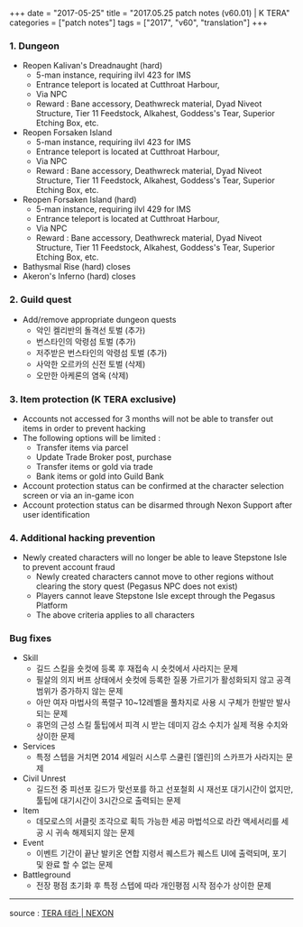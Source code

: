 +++
date = "2017-05-25"
title = "2017.05.25 patch notes (v60.01) | K TERA"
categories = ["patch notes"]
tags = ["2017", "v60", "translation"]
+++

### 1. Dungeon
- Reopen Kalivan's Dreadnaught (hard)
  - 5-man instance, requiring ilvl 423 for IMS
  - Entrance teleport is located at Cutthroat Harbour,
  - Via NPC
  - Reward : Bane accessory, Deathwreck material, Dyad Niveot Structure, Tier 11 Feedstock, Alkahest, Goddess's Tear, Superior Etching Box, etc.
- Reopen Forsaken Island
  - 5-man instance, requiring ilvl 423 for IMS
  - Entrance teleport is located at Cutthroat Harbour,
  - Via NPC
  - Reward : Bane accessory, Deathwreck material, Dyad Niveot Structure, Tier 11 Feedstock, Alkahest, Goddess's Tear, Superior Etching Box, etc.
- Reopen Forsaken Island (hard)
  - 5-man instance, requiring ilvl 429 for IMS
  - Entrance teleport is located at Cutthroat Harbour,
  - Via NPC
  - Reward : Bane accessory, Deathwreck material, Dyad Niveot Structure, Tier 11 Feedstock, Alkahest, Goddess's Tear, Superior Etching Box, etc.
- Bathysmal Rise (hard) closes
- Akeron's Inferno (hard) closes

### 2. Guild quest
- Add/remove appropriate dungeon quests
  - 악인 켈리반의 돌격선 토벌 (추가)
  - 번스타인의 악령섬 토벌 (추가)
  - 저주받은 번스타인의 악령섬 토벌 (추가)
  - 사악한 오르카의 신전 토벌 (삭제)
  - 오만한 아케론의 염옥 (삭제)

### 3. Item protection (K TERA exclusive)
- Accounts not accessed for 3 months will not be able to transfer out items in order to prevent hacking
- The following options will be limited :
  - Transfer items via parcel
  - Update Trade Broker post, purchase
  - Transfer items or gold via trade
  - Bank items or gold into Guild Bank
- Account protection status can be confirmed at the character selection screen or via an in-game icon
- Account protection status can be disarmed through Nexon Support after user identification

### 4. Additional hacking prevention
- Newly created characters will no longer be able to leave Stepstone Isle to prevent account fraud
  - Newly created characters cannot move to other regions without clearing the story quest (Pegasus NPC does not exist)
  - Players cannot leave Stepstone Isle except through the Pegasus Platform
  - The above criteria applies to all characters

### Bug fixes
- Skill
  - 길드 스킬을 숏컷에 등록 후 재접속 시 숏컷에서 사라지는 문제
  - 필살의 의지 버프 상태에서 숏컷에 등록한 질풍 가르기가 활성화되지 않고 공격 범위가 증가하지 않는 문제
  - 아만 여자 마법사의 폭렬구 10~12레벨을 풀차지로 사용 시 구체가 한발만 발사되는 문제
  - 휴먼의 근성 스킬 툴팁에서 피격 시 받는 데미지 감소 수치가 실제 적용 수치와 상이한 문제
- Services
  - 특정 스텝을 거치면 2014 세일러 시스루 스쿨린 [엘린]의 스카프가 사라지는 문제
- Civil Unrest
  - 길드전 중 피선포 길드가 맞선포를 하고 선포철회 시 재선포 대기시간이 없지만,
툴팁에 대기시간이 3시간으로 출력되는 문제
- Item
  - 데모로스의 서클릿 조각으로 획득 가능한 세공 마법석으로 라칸 액세서리를 세공 시 귀속 해제되지 않는 문제
- Event
  - 이벤트 기간이 끝난 발키온 연합 지령서 퀘스트가 퀘스트 UI에 출력되며, 포기 및 완료 할 수 없는 문제
- Battleground
  - 전장 평점 초기화 후 특정 스텝에 따라 개인평점 시작 점수가 상이한 문제

----

source : [TERA 테라 | NEXON](http://tera.nexon.com/news/update/view.aspx?n4articlesn=279)
